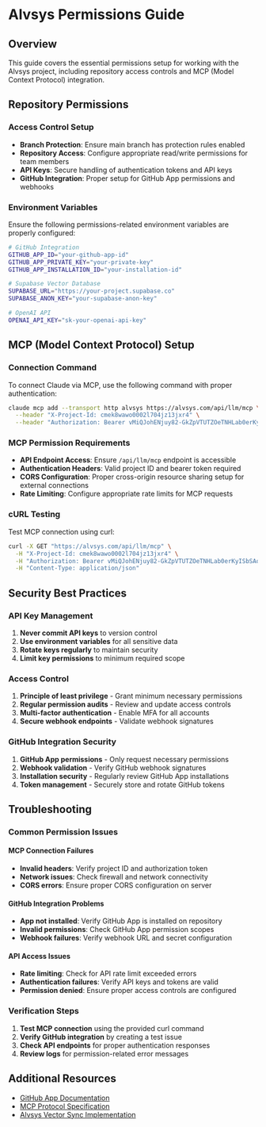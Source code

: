 # Alvsys Permissions Guide

## Overview
This guide covers the essential permissions setup for working with the Alvsys project, including repository access controls and MCP (Model Context Protocol) integration.

## Repository Permissions

### Access Control Setup
- **Branch Protection**: Ensure main branch has protection rules enabled
- **Repository Access**: Configure appropriate read/write permissions for team members
- **API Keys**: Secure handling of authentication tokens and API keys
- **GitHub Integration**: Proper setup for GitHub App permissions and webhooks

### Environment Variables
Ensure the following permissions-related environment variables are properly configured:

```bash
# GitHub Integration
GITHUB_APP_ID="your-github-app-id"
GITHUB_APP_PRIVATE_KEY="your-private-key"
GITHUB_APP_INSTALLATION_ID="your-installation-id"

# Supabase Vector Database
SUPABASE_URL="https://your-project.supabase.co"
SUPABASE_ANON_KEY="your-supabase-anon-key"

# OpenAI API
OPENAI_API_KEY="sk-your-openai-api-key"
```

## MCP (Model Context Protocol) Setup

### Connection Command
To connect Claude via MCP, use the following command with proper authentication:

```bash
claude mcp add --transport http alvsys https://alvsys.com/api/llm/mcp \
  --header "X-Project-Id: cmek8wawo0002l704jz13jxr4" \
  --header "Authorization: Bearer vMiQJohENjuy82-GkZpVTUTZOeTNHLab0erKyISbSAo"
```

### MCP Permission Requirements
- **API Endpoint Access**: Ensure `/api/llm/mcp` endpoint is accessible
- **Authentication Headers**: Valid project ID and bearer token required
- **CORS Configuration**: Proper cross-origin resource sharing setup for external connections
- **Rate Limiting**: Configure appropriate rate limits for MCP requests

### cURL Testing
Test MCP connection using curl:

```bash
curl -X GET "https://alvsys.com/api/llm/mcp" \
  -H "X-Project-Id: cmek8wawo0002l704jz13jxr4" \
  -H "Authorization: Bearer vMiQJohENjuy82-GkZpVTUTZOeTNHLab0erKyISbSAo" \
  -H "Content-Type: application/json"
```

## Security Best Practices

### API Key Management
1. **Never commit API keys** to version control
2. **Use environment variables** for all sensitive data
3. **Rotate keys regularly** to maintain security
4. **Limit key permissions** to minimum required scope

### Access Control
1. **Principle of least privilege** - Grant minimum necessary permissions
2. **Regular permission audits** - Review and update access controls
3. **Multi-factor authentication** - Enable MFA for all accounts
4. **Secure webhook endpoints** - Validate webhook signatures

### GitHub Integration Security
1. **GitHub App permissions** - Only request necessary permissions
2. **Webhook validation** - Verify GitHub webhook signatures
3. **Installation security** - Regularly review GitHub App installations
4. **Token management** - Securely store and rotate GitHub tokens

## Troubleshooting

### Common Permission Issues

#### MCP Connection Failures
- **Invalid headers**: Verify project ID and authorization token
- **Network issues**: Check firewall and network connectivity
- **CORS errors**: Ensure proper CORS configuration on server

#### GitHub Integration Problems
- **App not installed**: Verify GitHub App is installed on repository
- **Invalid permissions**: Check GitHub App permission scopes
- **Webhook failures**: Verify webhook URL and secret configuration

#### API Access Issues
- **Rate limiting**: Check for API rate limit exceeded errors
- **Authentication failures**: Verify API keys and tokens are valid
- **Permission denied**: Ensure proper access controls are configured

### Verification Steps
1. **Test MCP connection** using the provided curl command
2. **Verify GitHub integration** by creating a test issue
3. **Check API endpoints** for proper authentication responses
4. **Review logs** for permission-related error messages

## Additional Resources
- [GitHub App Documentation](https://docs.github.com/en/developers/apps)
- [MCP Protocol Specification](https://spec.modelcontextprotocol.io/)
- [Alvsys Vector Sync Implementation](./VECTOR_SYNC_IMPLEMENTATION.md)